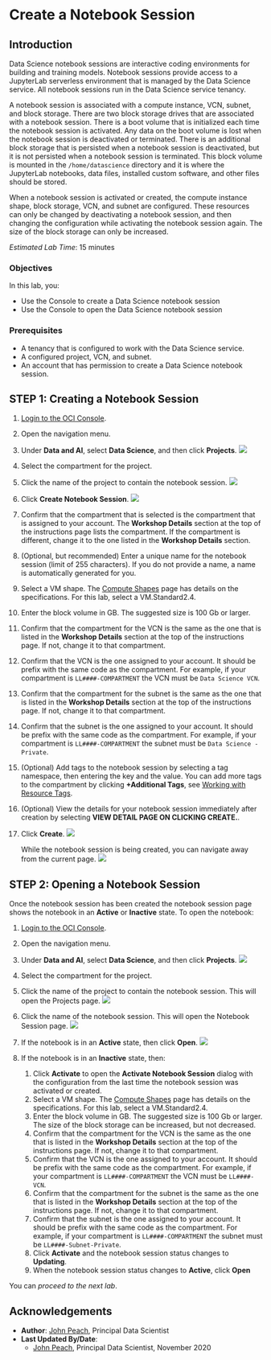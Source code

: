 # Create a Notebook Session

## Introduction

Data Science notebook sessions are interactive coding environments for building and training models. Notebook sessions provide access to a JupyterLab serverless environment that is managed by the Data Science service. All notebook sessions run in the Data Science service tenancy.

A notebook session is associated with a compute instance, VCN, subnet, and block storage. There are two block storage drives that are associated with a notebook session. There is a boot volume that is initialized each time the notebook session is activated. Any data on the boot volume is lost when the notebook session is deactivated or terminated. There is an additional block storage that is persisted when a notebook session is deactivated, but it is not persisted when a notebook session is terminated. This block volume is mounted in the ``/home/datascience`` directory and it is where the JupyterLab notebooks, data files, installed custom software, and other files should be stored.

When a notebook session is activated or created, the compute instance shape, block storage, VCN, and subnet are configured. These resources can only be changed by deactivating a notebook session, and then changing the configuration while activating the notebook session again. The size of the block storage can only be increased.

*Estimated Lab Time*: 15 minutes

### Objectives
In this lab, you:
* Use the Console to create a Data Science notebook session
* Use the Console to open the Data Science notebook session

### Prerequisites

* A tenancy that is configured to work with the Data Science service.
* A configured project, VCN, and subnet.
* An account that has permission to create a Data Science notebook session.

## **STEP 1:** Creating a Notebook Session

1. [Login to the OCI Console](https://www.oracle.com/cloud/sign-in.html).
1. Open the navigation menu.
1. Under **Data and AI**, select **Data Science**, and then click **Projects**.
    ![](./../speed-up-ds-with-the-ads-sdk/images/select-projects.png)

1. Select the compartment for the project.
1. Click the name of the project to contain the notebook session.
    ![](./../speed-up-ds-with-the-ads-sdk/images/select-project.png)

1. Click **Create Notebook Session**.
    ![](./../speed-up-ds-with-the-ads-sdk/images/create-notebook.png)

1. Confirm that the compartment that is selected is the compartment that is assigned to your account. The **Workshop Details** section at the top of the instructions page lists the compartment. If the compartment is different, change it to the one listed in the **Workshop Details** section.
1. (Optional, but recommended) Enter a unique name for the notebook session (limit of 255 characters). If you do not provide a name, a name is automatically generated for you.
1. Select a VM shape. The [Compute Shapes](https://docs.cloud.oracle.com/en-us/iaas/Content/Compute/References/computeshapes.htm) page has details on the specifications. For this lab, select a VM.Standard2.4.
1. Enter the block volume in GB. The suggested size is 100 Gb or larger.
1. Confirm that the compartment for the VCN is the same as the one that is listed in the **Workshop Details** section at the top of the instructions page. If not, change it to that compartment.
1. Confirm that the VCN is the one assigned to your account. It should be prefix with the same code as the compartment. For example, if your compartment is ``LL####-COMPARTMENT`` the VCN must be ``Data Science VCN``.
1. Confirm that the compartment for the subnet is the same as the one that is listed in the **Workshop Details** section at the top of the instructions page. If not, change it to that compartment.
1. Confirm that the subnet is the one assigned to your account. It should be prefix with the same code as the compartment. For example, if your compartment is ``LL####-COMPARTMENT`` the subnet must be ``Data Science - Private``.
1. (Optional) Add tags to the notebook session by selecting a tag namespace, then entering the key and the value. You can add more tags to the compartment by clicking **+Additional Tags**, see [Working with Resource Tags](https://docs.cloud.oracle.com/iaas/Content/General/Concepts/resourcetags.htm#workingtags).
1. (Optional) View the details for your notebook session immediately after creation by selecting **VIEW DETAIL PAGE ON CLICKING CREATE.**. 
1. Click **Create**.
    ![](./../speed-up-ds-with-the-ads-sdk/images/create-ns.png)

    While the notebook session is being created, you can navigate away from the current page.
    ![](./../speed-up-ds-with-the-ads-sdk/images/creating-ns.png)

## **STEP 2:** Opening a Notebook Session

Once the notebook session has been created the notebook session page shows the notebook in an **Active** or **Inactive** state. To open the notebook:

1. [Login to the OCI Console](https://www.oracle.com/cloud/sign-in.html).
1. Open the navigation menu.
1. Under **Data and AI**, select **Data Science**, and then click **Projects**.
    ![](./../speed-up-ds-with-the-ads-sdk/images/select-projects.png)

1. Select the compartment for the project.
1. Click the name of the project to contain the notebook session. This will open the Projects page.
    ![](./../speed-up-ds-with-the-ads-sdk/images/select-project.png)

1. Click the name of the notebook session. This will open the Notebook Session page.
    ![](./../speed-up-ds-with-the-ads-sdk/images/click-ns.png)

1. If the notebook is in an **Active** state, then click **Open**.
    ![](./../speed-up-ds-with-the-ads-sdk/images/click-open.png)

1. If the notebook is in an **Inactive** state, then:
    1. Click **Activate** to open the **Activate Notebook Session** dialog with the configuration from the last time the notebook session was activated or created.
    1. Select a VM shape. The [Compute Shapes](https://docs.cloud.oracle.com/en-us/iaas/Content/Compute/References/computeshapes.htm) page has details on the specifications. For this lab, select a VM.Standard2.4.
    1. Enter the block volume in GB. The suggested size is 100 Gb or larger. The size of the block storage can be increased, but not decreased. 
    1. Confirm that the compartment for the VCN is the same as the one that is listed in the **Workshop Details** section at the top of the instructions page. If not, change it to that compartment.
    1. Confirm that the VCN is the one assigned to your account. It should be prefix with the same code as the compartment. For example, if your compartment is ``LL####-COMPARTMENT`` the VCN must be ``LL####-VCN``.
    1. Confirm that the compartment for the subnet is the same as the one that is listed in the **Workshop Details** section at the top of the instructions page. If not, change it to that compartment.
    1. Confirm that the subnet is the one assigned to your account. It should be prefix with the same code as the compartment. For example, if your compartment is ``LL####-COMPARTMENT`` the subnet must be ``LL####-Subnet-Private``.
    1. Click **Activate** and the notebook session status changes to **Updating**.
    1. When the notebook session status changes to **Active**, click **Open**

You can *proceed to the next lab*.

## Acknowledgements

* **Author**: [John Peach](https://www.linkedin.com/in/jpeach/), Principal Data Scientist
* **Last Updated By/Date**:
    * [John Peach](https://www.linkedin.com/in/jpeach/), Principal Data Scientist, November 2020

